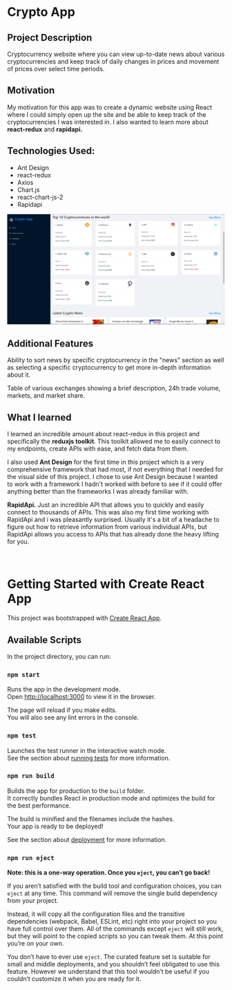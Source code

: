 # Crypto App

## **Project Description**
Cryptocurrency website where you can view up-to-date news about various cryptocurrencies and keep track of daily changes in prices and movement of prices over select time periods.
<br/>

## **Motivation**

My motivation for this app was to create a dynamic website using React where I could simply open up the site and be able to keep track of the cryptocurrencies I was interested in. I also wanted to learn more about **react-redux** and **rapidapi.**
<br/>
## **Technologies Used:**
- Ant Design
- react-redux
- Axios
- Chart.js
- react-chart-js-2
- Rapidapi

![Main Page of website](mainpage.png)
<br/>
## **Additional Features**
Ability to sort news by specific cryptocurrency in the "news" section as well as selecting a specific cryptocurrency to get more in-depth information about it.

Table of various exchanges showing a brief description, 24h trade volume, markets, and market share.
<br/>
## **What I learned**
I learned an incredible amount about react-redux in this project and specifically the **reduxjs toolkit**. This toolkit allowed me to easily connect to my endpoints, create APIs with ease, and fetch data from them.

I also used **Ant Design** for the first time in this project which is a very comprehensive framework that had most, if not everything that I needed for the visual side of this project. I chose to use Ant Design because I wanted to work with a framework I hadn't worked with before to see if it could offer anything better than the frameworks I was already familiar with.

**RapidApi.** Just an incredible API that allows you to quickly and easily connect to thousands of APIs. This was also my first time working with RapidApi and i was pleasantly surprised. Usually it's a bit of a headache to figure out how to retrieve information from various individual APIs, but RapidApi allows you access to APIs that has already done the heavy lifting for you.
<br/>
<br/>
<br/>
# Getting Started with Create React App

This project was bootstrapped with [Create React App](https://github.com/facebook/create-react-app).

## Available Scripts

In the project directory, you can run:

### `npm start`

Runs the app in the development mode.\
Open [http://localhost:3000](http://localhost:3000) to view it in the browser.

The page will reload if you make edits.\
You will also see any lint errors in the console.

### `npm test`

Launches the test runner in the interactive watch mode.\
See the section about [running tests](https://facebook.github.io/create-react-app/docs/running-tests) for more information.

### `npm run build`

Builds the app for production to the `build` folder.\
It correctly bundles React in production mode and optimizes the build for the best performance.

The build is minified and the filenames include the hashes.\
Your app is ready to be deployed!

See the section about [deployment](https://facebook.github.io/create-react-app/docs/deployment) for more information.

### `npm run eject`

**Note: this is a one-way operation. Once you `eject`, you can’t go back!**

If you aren’t satisfied with the build tool and configuration choices, you can `eject` at any time. This command will remove the single build dependency from your project.

Instead, it will copy all the configuration files and the transitive dependencies (webpack, Babel, ESLint, etc) right into your project so you have full control over them. All of the commands except `eject` will still work, but they will point to the copied scripts so you can tweak them. At this point you’re on your own.

You don’t have to ever use `eject`. The curated feature set is suitable for small and middle deployments, and you shouldn’t feel obligated to use this feature. However we understand that this tool wouldn’t be useful if you couldn’t customize it when you are ready for it.

